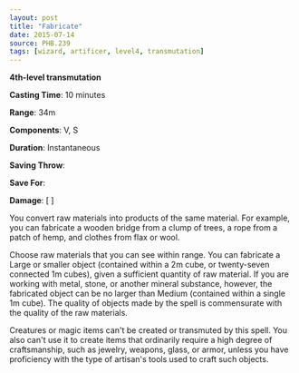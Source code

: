 ```yaml
---
layout: post
title: "Fabricate"
date: 2015-07-14
source: PHB.239
tags: [wizard, artificer, level4, transmutation]
---
```


**4th-level transmutation**

**Casting Time**: 10 minutes

**Range**: 34m

**Components**: V, S

**Duration**: Instantaneous

**Saving Throw**:

**Save For**:

**Damage**: [ ]

You convert raw materials into products of the same material. For example, you can fabricate a wooden bridge from a clump of trees, a rope from a patch of hemp, and clothes from flax or wool.

Choose raw materials that you can see within range. You can fabricate a Large or smaller object (contained within a 2m cube, or twenty-seven connected 1m cubes), given a sufficient quantity of raw material. If you are working with metal, stone, or another mineral substance, however, the fabricated object can be no larger than Medium (contained within a single 1m cube). The quality of objects made by the spell is commensurate with the quality of the raw materials.

Creatures or magic items can't be created or transmuted by this spell. You also can't use it to create items that ordinarily require a high degree of craftsmanship, such as jewelry, weapons, glass, or armor, unless you have proficiency with the type of artisan's tools used to craft such objects.